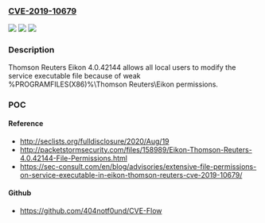 ### [CVE-2019-10679](https://cve.mitre.org/cgi-bin/cvename.cgi?name=CVE-2019-10679)
![](https://img.shields.io/static/v1?label=Product&message=n%2Fa&color=blue)
![](https://img.shields.io/static/v1?label=Version&message=n%2Fa&color=blue)
![](https://img.shields.io/static/v1?label=Vulnerability&message=n%2Fa&color=brighgreen)

### Description

Thomson Reuters Eikon 4.0.42144 allows all local users to modify the service executable file because of weak %PROGRAMFILES(X86)%\Thomson Reuters\Eikon permissions.

### POC

#### Reference
- http://seclists.org/fulldisclosure/2020/Aug/19
- http://packetstormsecurity.com/files/158989/Eikon-Thomson-Reuters-4.0.42144-File-Permissions.html
- https://sec-consult.com/en/blog/advisories/extensive-file-permissions-on-service-executable-in-eikon-thomson-reuters-cve-2019-10679/

#### Github
- https://github.com/404notf0und/CVE-Flow

